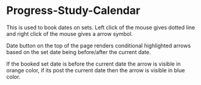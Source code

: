 Progress-Study-Calendar
=======================

This is used to book dates on sets. Left click of the mouse gives dotted line and right click of the mouse gives a arrow symbol.

Date button on the top of the page renders conditional highlighted arrows based on the set date being before/after the current date.

If the booked set date is before the current date the arrow is visible in orange color, if its post the current date then the arrow is visible in blue color.



